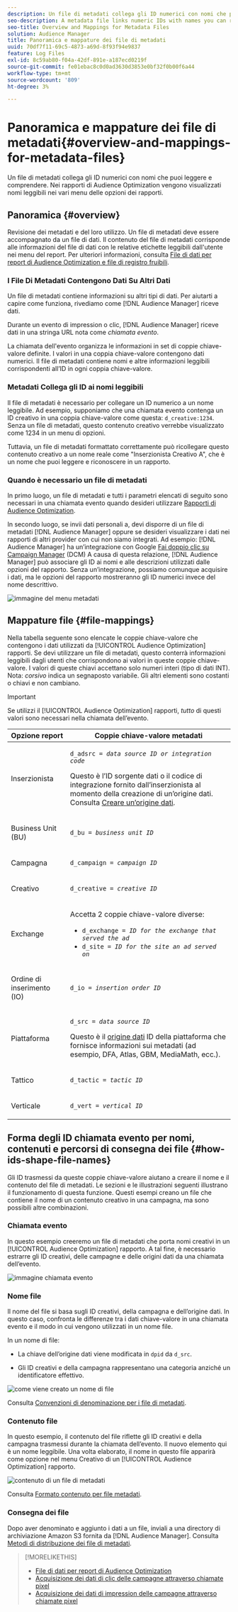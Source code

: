 ```yaml
---
description: Un file di metadati collega gli ID numerici con nomi che puoi leggere e comprendere. Nei rapporti di Audience Optimization vengono visualizzati nomi leggibili nei vari menu delle opzioni dei rapporti.
seo-description: A metadata file links numeric IDs with names you can read and understand. The Audience Optimization reports display readable names in the various report options menus.
seo-title: Overview and Mappings for Metadata Files
solution: Audience Manager
title: Panoramica e mappature dei file di metadati
uuid: 70df7f11-69c5-4873-a69d-8f93f94e9837
feature: Log Files
exl-id: 8c59ab80-f04a-42df-891e-a187ecd0219f
source-git-commit: fe01ebac8c0d0ad3630d3853e0bf32f0b00f6a44
workflow-type: tm+mt
source-wordcount: '809'
ht-degree: 3%

---
```


# Panoramica e mappature dei file di metadati{#overview-and-mappings-for-metadata-files}

Un file di metadati collega gli ID numerici con nomi che puoi leggere e comprendere. Nei rapporti di Audience Optimization vengono visualizzati nomi leggibili nei vari menu delle opzioni dei rapporti.

## Panoramica {#overview}

Revisione dei metadati e del loro utilizzo. Un file di metadati deve essere accompagnato da un file di dati. Il contenuto del file di metadati corrisponde alle informazioni del file di dati con le relative etichette leggibili dall&#39;utente nei menu del report. Per ulteriori informazioni, consulta [File di dati per report di Audience Optimization e file di registro fruibili](../../../reporting/audience-optimization-reports/metadata-files-intro/datafiles-intro.md).

### I File Di Metadati Contengono Dati Su Altri Dati

Un file di metadati contiene informazioni su altri tipi di dati. Per aiutarti a capire come funziona, rivediamo come [!DNL Audience Manager] riceve dati.

Durante un evento di impression o clic, [!DNL Audience Manager] riceve dati in una stringa URL nota come *chiamata evento*.

La chiamata dell&#39;evento organizza le informazioni in set di coppie chiave-valore definite. I valori in una coppia chiave-valore contengono dati numerici. Il file di metadati contiene nomi e altre informazioni leggibili corrispondenti all’ID in ogni coppia chiave-valore.

### Metadati Collega gli ID ai nomi leggibili

Il file di metadati è necessario per collegare un ID numerico a un nome leggibile. Ad esempio, supponiamo che una chiamata evento contenga un ID creativo in una coppia chiave-valore come questa: `d_creative:1234`. Senza un file di metadati, questo contenuto creativo verrebbe visualizzato come 1234 in un menu di opzioni.

Tuttavia, un file di metadati formattato correttamente può ricollegare questo contenuto creativo a un nome reale come &quot;Inserzionista Creativo A&quot;, che è un nome che puoi leggere e riconoscere in un rapporto.

### Quando è necessario un file di metadati

In primo luogo, un file di metadati e tutti i parametri elencati di seguito sono necessari in una chiamata evento quando desideri utilizzare [Rapporti di Audience Optimization](../../../reporting/audience-optimization-reports/audience-optimization-reports.md).

In secondo luogo, se invii dati personali a, devi disporre di un file di metadati [!DNL Audience Manager] oppure se desideri visualizzare i dati nei rapporti di altri provider con cui non siamo integrati. Ad esempio: [!DNL Audience Manager] ha un’integrazione con Google [Fai doppio clic su Campaign Manager](../../../reporting/audience-optimization-reports/aor-advertisers/import-dcm.md) (DCM) A causa di questa relazione, [!DNL Audience Manager] può associare gli ID ai nomi e alle descrizioni utilizzati dalle opzioni del rapporto. Senza un’integrazione, possiamo comunque acquisire i dati, ma le opzioni del rapporto mostreranno gli ID numerici invece del nome descrittivo.

![immagine del menu metadati](/help/using/reporting/audience-optimization-reports/metadata-files-intro/assets/metadata_menu.png)

## Mappature file {#file-mappings}

Nella tabella seguente sono elencate le coppie chiave-valore che contengono i dati utilizzati da [!UICONTROL Audience Optimization] rapporti. Se devi utilizzare un file di metadati, questo conterrà informazioni leggibili dagli utenti che corrispondono ai valori in queste coppie chiave-valore. I valori di queste chiavi accettano solo numeri interi (tipo di dati INT). Nota: *corsivo* indica un segnaposto variabile. Gli altri elementi sono costanti o chiavi e non cambiano.

>[!IMPORTANT]
>
>Se utilizzi il [!UICONTROL Audience Optimization] rapporti, *tutto* di questi valori sono necessari nella chiamata dell’evento.

<table id="table_B2C8C493080E449CA71C4EF07D9476BD"> 
 <thead> 
  <tr> 
   <th colname="col1" class="entry"> Opzione report </th> 
   <th colname="col2" class="entry"> Coppie chiave-valore metadati </th> 
  </tr> 
 </thead>
 <tbody> 
  <tr> 
   <td colname="col1"> <p>Inserzionista </p> </td> 
   <td colname="col2"> <p> <code>d_adsrc = <i>data source ID or integration code</i></code> </p> <p>Questo è l’ID sorgente dati o il codice di integrazione fornito dall’inserzionista al momento della creazione di un’origine dati. Consulta <a href="../../../features/manage-datasources.md#create-data-source"> Creare un’origine dati</a>. </p> </td> 
  </tr> 
  <tr> 
   <td colname="col1"> <p>Business Unit (BU) </p> </td> 
   <td colname="col2"> <p> <code>d_bu = <i>business unit ID</i></code> </p> </td> 
  </tr> 
  <tr> 
   <td colname="col1"> <p>Campagna </p> </td> 
   <td colname="col2"> <p> <code>d_campaign = <i>campaign ID</i></code> </p> </td> 
  </tr> 
  <tr> 
   <td colname="col1"> <p>Creativo </p> </td> 
   <td colname="col2"> <p> <code>d_creative = <i>creative ID</i></code> </p> </td> 
  </tr> 
  <tr> 
   <td colname="col1"> <p>Exchange </p> </td> 
   <td colname="col2"> <p>Accetta 2 coppie chiave-valore diverse: </p> 
    <ul id="ul_3B3B751A8A134096B0912E81A0983B9D"> 
     <li id="li_57BAC45A7B274AB695945E174A4D8A35"> <code>d_exchange = <i>ID for the exchange that served the ad</i></code> </li> 
     <li id="li_CCDF00DE59D3451C8EF590DD3E1A806D"> <code>d_site = <i>ID for the site an ad served on</i></code> </li> 
    </ul> </td> 
  </tr> 
  <tr> 
   <td colname="col1"> <p>Ordine di inserimento (IO) </p> </td> 
   <td colname="col2"> <p> <code>d_io = <i>insertion order ID</i></code> </p> </td> 
  </tr> 
  <tr> 
   <td colname="col1"> <p>Piattaforma </p> </td> 
   <td colname="col2"> <p> <code>d_src = <i>data source ID</i></code> </p> <p>Questo è il <a href="../../../features/datasources-list-and-settings.md#data-sources-list-and-settings"> origine dati</a> ID della piattaforma che fornisce informazioni sui metadati (ad esempio, DFA, Atlas, GBM, MediaMath, ecc.). </p> </td> 
  </tr> 
  <tr> 
   <td colname="col1"> <p>Tattico </p> </td> 
   <td colname="col2"> <p> <code>d_tactic = <i>tactic ID</i></code> </p> </td> 
  </tr> 
  <tr> 
   <td colname="col1"> <p>Verticale </p> </td> 
   <td colname="col2"> <p> <code>d_vert = <i>vertical ID</i></code> </p> </td> 
  </tr> 
 </tbody> 
</table>

## Forma degli ID chiamata evento per nomi, contenuti e percorsi di consegna dei file {#how-ids-shape-file-names}

Gli ID trasmessi da queste coppie chiave-valore aiutano a creare il nome e il contenuto del file di metadati. Le sezioni e le illustrazioni seguenti illustrano il funzionamento di questa funzione. Questi esempi creano un file che contiene il nome di un contenuto creativo in una campagna, ma sono possibili altre combinazioni.

### Chiamata evento

In questo esempio creeremo un file di metadati che porta nomi creativi in un [!UICONTROL Audience Optimization] rapporto. A tal fine, è necessario estrarre gli ID creativi, delle campagne e delle origini dati da una chiamata dell’evento.

![immagine chiamata evento](/help/using/reporting/audience-optimization-reports/metadata-files-intro/assets/metadata_file_event.png)

### Nome file

Il nome del file si basa sugli ID creativi, della campagna e dell’origine dati. In questo caso, confronta le differenze tra i dati chiave-valore in una chiamata evento e il modo in cui vengono utilizzati in un nome file.

In un nome di file:

* La chiave dell’origine dati viene modificata in `dpid` da `d_src`.

* Gli ID creativi e della campagna rappresentano una categoria anziché un identificatore effettivo.

![come viene creato un nome di file](/help/using/reporting/audience-optimization-reports/metadata-files-intro/assets/metadata_file_name.png)

Consulta [Convenzioni di denominazione per i file di metadati](../../../reporting/audience-optimization-reports/metadata-files-intro/metadata-file-names.md).

### Contenuto file

In questo esempio, il contenuto del file riflette gli ID creativi e della campagna trasmessi durante la chiamata dell’evento. Il nuovo elemento qui è un nome leggibile. Una volta elaborato, il nome in questo file apparirà come opzione nel menu Creativo di un [!UICONTROL Audience Optimization] rapporto.

![contenuto di un file di metadati](/help/using/reporting/audience-optimization-reports/metadata-files-intro/assets/metadata_file_contents.png)

Consulta [Formato contenuto per file metadati](../../../reporting/audience-optimization-reports/metadata-files-intro/metadata-file-contents.md).

### Consegna dei file

Dopo aver denominato e aggiunto i dati a un file, inviali a una directory di archiviazione Amazon S3 fornita da [!DNL Audience Manager]. Consulta [Metodi di distribuzione dei file di metadati](../../../reporting/audience-optimization-reports/metadata-files-intro/metadata-delivery-methods.md).

>[!MORELIKETHIS]
>
>* [File di dati per report di Audience Optimization](../../../reporting/audience-optimization-reports/metadata-files-intro/datafiles-intro.md)
>* [Acquisizione dei dati di clic delle campagne attraverso chiamate pixel](../../../integration/media-data-integration/click-data-pixels.md)
>* [Acquisizione dei dati di impression delle campagne attraverso chiamate pixel](../../../integration/media-data-integration/impression-data-pixels.md)

